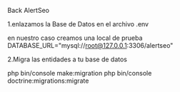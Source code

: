 Back AlertSeo

1.enlazamos la Base de Datos en el archivo .env

en nuestro caso creamos una local de prueba
DATABASE_URL="mysql://root@127.0.0.1:3306/alertseo"

2.Migra las entidades a tu base de datos

php bin/console make:migration
php bin/console doctrine:migrations:migrate

